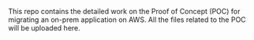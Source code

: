 This repo contains the detailed work on the Proof of Concept (POC) for migrating an on-prem application on AWS.
All the files related to the POC will be uploaded here.

